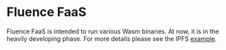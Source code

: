 # Fluence FaaS

Fluence FaaS is intended to run various Wasm binaries. At now, it is in the heavily developing phase. For more details please see the IPFS [example](https://github.com/fluencelabs/fce/tree/master/examples/ipfs_node).
